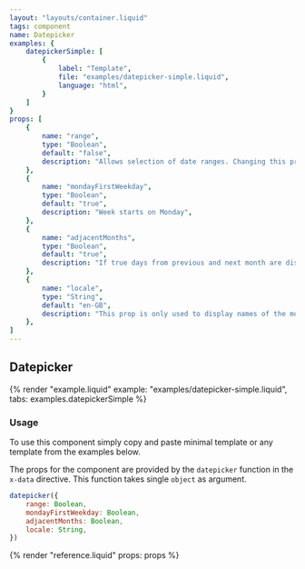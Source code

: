 ```yaml
---
layout: "layouts/container.liquid"
tags: component
name: Datepicker
examples: {
    datepickerSimple: [
        {
            label: "Template",
            file: "examples/datepicker-simple.liquid",
            language: "html",
        }
    ]
}
props: [
    {
        name: "range",
        type: "Boolean",
        default: "false",
        description: "Allows selection of date ranges. Changing this prop resets component.",
    },
    {
        name: "mondayFirstWeekday",
        type: "Boolean",
        default: "true",
        description: "Week starts on Monday",
    },
    {
        name: "adjacentMonths",
        type: "Boolean",
        default: "true",
        description: "If true days from previous and next month are displayed. Classes for these days can be modified in the `class:adjacent` attribute in the template.",
    },
    {
        name: "locale",
        type: "String",
        default: "en-GB",
        description: "This prop is only used to display names of the months and weekdays and to format date in the components footer. It does not modify format of the `x-model` date which is always `YYYY-MM-DD`.",
    },
]
---
```

## Datepicker

{% render "example.liquid" example: "examples/datepicker-simple.liquid", tabs: examples.datepickerSimple %}

### Usage

To use this component simply copy and paste minimal template or any template from the examples below.

The props for the component are provided by the `datepicker` function in the `x-data` directive. This function takes single `object` as argument.

```javascript
datepicker({
    range: Boolean,
    mondayFirstWeekday: Boolean,
    adjacentMonths: Boolean,
    locale: String,
})
```

{% render "reference.liquid" props: props %}
